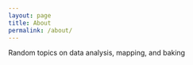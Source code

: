 ```yaml
---
layout: page
title: About
permalink: /about/
---
```


Random topics on data analysis, mapping, and baking
